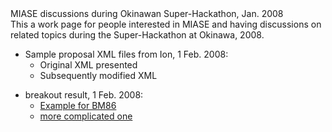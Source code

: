 <div class="superhead2">
MIASE discussions during Okinawan
Super-Hackathon, Jan. 2008

</div>
This a work page for people interested in MIASE and having discussions on related topics during the Super-Hackathon at Okinawa, 2008.

-   Sample proposal XML files from Ion, 1 Feb. 2008:
    -   Original XML presented
    -   Subsequently modified XML

<!-- -->

-   breakout result, 1 Feb. 2008:
    -   [Example for BM86](http://sys-bio.org/fbergman/MiaseBrainStorm_Biomodel8.xml)
    -   [more complicated one](http://sys-bio.org/fbergman/MiaseBrainStorm_simplified.xml)
